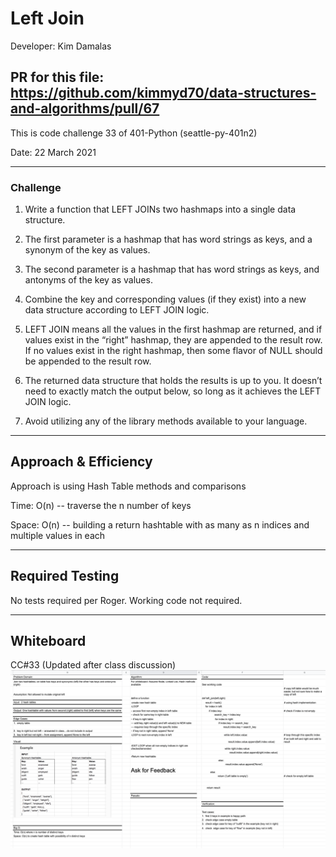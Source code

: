 # Left Join

Developer: Kim Damalas

## PR for this file: https://github.com/kimmyd70/data-structures-and-algorithms/pull/67

This is code challenge 33 of 401-Python (seattle-py-401n2)

Date: 22 March 2021
____________________
### Challenge 

1. Write a function that LEFT JOINs two hashmaps into a single data structure.

2. The first parameter is a hashmap that has word strings as keys, and a synonym of the key as values.

3. The second parameter is a hashmap that has word strings as keys, and antonyms of the key as values.

4. Combine the key and corresponding values (if they exist) into a new data structure according to LEFT JOIN logic.

5. LEFT JOIN means all the values in the first hashmap are returned, and if values exist in the “right” hashmap, they are appended to the result row. If no values exist in the right hashmap, then some flavor of NULL should be appended to the result row.

6. The returned data structure that holds the results is up to you. It doesn’t need to exactly match the output below, so long as it achieves the LEFT JOIN logic.

7. Avoid utilizing any of the library methods available to your language.

____________

## Approach & Efficiency

Approach is using Hash Table methods and comparisons


Time:   O(n) -- traverse the n number of keys

Space:  O(n) -- building a return hashtable with as many as n indices and multiple values in each

_____________
## Required Testing

No tests required per Roger.  Working code not required.
_________________

## Whiteboard

CC#33 (Updated after class discussion)
![Left Join Whiteboard](./assets/left-join-whiteboard.png)


